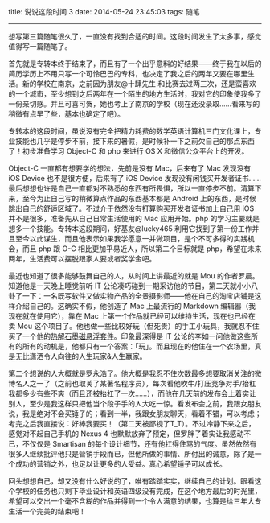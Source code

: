title: 说说这段时间 3
date: 2014-05-24 23:45:03
tags: 随笔

---
想写第三篇随笔很久了，一直没有找到合适的时间。这段时间发生了太多事，感觉值得写一篇随笔了。
<!-- more -->
首先就是专转本终于结束了，而且有了一个出乎意料的好结果——终于我在以后的简历学历上不用只写一个可怜巴巴的专科，也决定了我之后的两年又要在哪里生活。新的学校在南京，之前因为朋友@十肆先生 和比赛去过两三次，还是蛮喜欢的一个城市，至少想到之后两年在一个陌生的地方生活时，我对它的印象使我多了一份亲切感。并且可喜可贺，她也考上了南京的学校（现在还没录取……看来写的稍微有点早了些，基本也确定了吧）。

专转本的这段时间，虽说没有完全把精力耗费的数学英语计算机三门文化课上，专业技能也几乎是停步不前，接下来的暑假，是时候补一下之前欠自己的那点东西了！初步准备学习 Object-C 和 php 来进行 OS X 和微信公众平台上的开发。

Object-C 一直都有想要学的想法，先前是没有 Mac，后来有了 Mac 发现没有 iOS Device 也不是很方便，后来有了 iOS Device 发现没有闲钱买开发者证书……最后想想也许是自己一直都对不熟悉的东西有所畏惧，所以一直停步不前。清算下来，至今为止自己写的稍微算点作品的东西基本都是 Android 上的东西，是时候跳出自己的舒适区域了。不过介于依然没有打算购买开发者证书加上自己用 iOS 并不是很多，准备先从自己日常生活使用的 Mac 应用开始。php 的学习主要就是想多一个技能。专转本这段期间，好基友@lucky465 利用它找到了第一份工作并且至今以此谋生，而且他表示如果我学愿意一并做项目，是个不可多得的实践机会，而且 php 跟 O-C 相比更加平易近人，所以第二个目标就是 php，希望在未来两年，生活费可以摆脱跟家人要或者奖学金吧。

最近也知道了很多能够鼓舞自己的人，从时间上讲最近的就是 Mou 的作者罗晨。知道他是一天晚上睡觉前听 IT 公论凑巧碰到一期采访他的节目，第二天就小小八卦了一下：一名既写软件又做实物产品的全景摄影师——他在自己的淘宝店铺是这样介绍自己的。这确实不假，他创造了 Mac 上最流行的 Markdown 编辑器（我现在就在使用它），靠在 Mac 上第一个作品就已经可以维持生活，现在也已经在卖 Mou 这个项目了。他也做一些比较好玩（但死贵）的手工小玩具，我就忍不住买了一个他的[热解石墨磁悬浮套件](http://item.taobao.com/item.htm?id=38510188502)。印象最深得是 IT 公论的李如一问他做这些所有的所有的动机是，他都只有一个答案：「玩」。而且现在的他住在一个农场里，真是无比潇洒令人向往的人生玩家&人生赢家。

第二个想说的人大概就是罗永浩了。他大概是我忍不住次数最多想要取消关注的微博名人之一了（之前也取关了某著名程序员），每次看他吹牛/打压竞争对手/抬杠我都多少有些不爽（而且还被抬杠了一次……），而他在几天前的发布会上着实让别人，至少是我这样只把他当个段子手的人大吃一惊。看发布会之前，我跟女朋友说，我是绝对不会买锤子的；看到一半，我跟女朋友聊天，看着不错，可以考虑；考完之后我直接说：好棒我要买！（第二天被鄙视了T_T）。不过冷静下来之后，感觉对不起自己手机的 Nexus 4 也默默放弃了预定，但罗胖子着实让我感动不已，不仅仅是 Smartisan 的每个设计细节，还有他扛得住骂的气度。虽然依然有很多人继续批评他只是营销手段而已，但他所做的事情、所付出的诚意，除了是一个成功的营销之外，也足以让更多的人受益。真心希望锤子可以成长。

回头想想自己，却又没有什么好说的了，唯有踏踏实实，继续自己的计划。眼看这个学校的任务也只剩下毕业设计和英语四级没有完成，在这个地方最后的时光里，希望可以交出一个毫不含糊的作品并得到一个令人满意的结果，也算是给三年大专生活一个完美的结束吧！